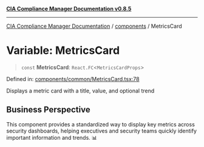 [**CIA Compliance Manager Documentation v0.8.5**](../../README.md)

***

[CIA Compliance Manager Documentation](../../modules.md) / [components](../README.md) / MetricsCard

# Variable: MetricsCard

> `const` **MetricsCard**: `React.FC`\<`MetricsCardProps`\>

Defined in: [components/common/MetricsCard.tsx:78](https://github.com/Hack23/cia-compliance-manager/blob/b7c3bc9644fb5b9d82b5b184ba290206da25104b/src/components/common/MetricsCard.tsx#L78)

Displays a metric card with a title, value, and optional trend

## Business Perspective

This component provides a standardized way to display key metrics
across security dashboards, helping executives and security teams
quickly identify important information and trends. 📊
